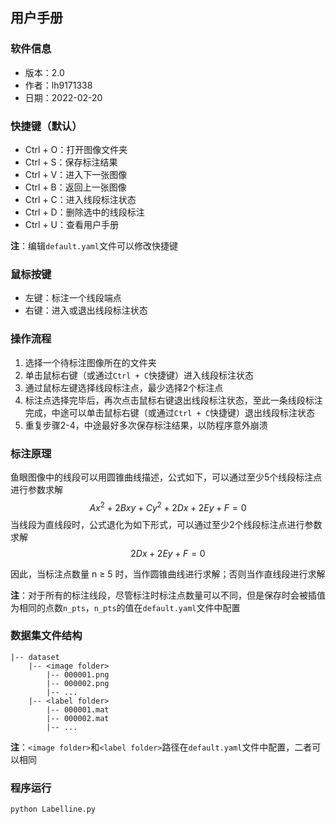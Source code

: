 ## 用户手册

### 软件信息

* 版本：2.0
* 作者：lh9171338
* 日期：2022-02-20

### 快捷键（默认）

* Ctrl + O：打开图像文件夹
* Ctrl + S：保存标注结果
* Ctrl + V：进入下一张图像
* Ctrl + B：返回上一张图像
* Ctrl + C：进入线段标注状态
* Ctrl + D：删除选中的线段标注
* Ctrl + U：查看用户手册

**注**：编辑`default.yaml`文件可以修改快捷键

### 鼠标按键

* 左键：标注一个线段端点
* 右键：进入或退出线段标注状态

### 操作流程

1. 选择一个待标注图像所在的文件夹
2. 单击鼠标右键（或通过`Ctrl + C`快捷键）进入线段标注状态
3. 通过鼠标左键选择线段标注点，最少选择2个标注点
4. 标注点选择完毕后，再次点击鼠标右键退出线段标注状态，至此一条线段标注完成，中途可以单击鼠标右键（或通过`Ctrl + C`快捷键）退出线段标注状态
5. 重复步骤2-4，中途最好多次保存标注结果，以防程序意外崩溃

### 标注原理

鱼眼图像中的线段可以用圆锥曲线描述，公式如下，可以通过至少5个线段标注点进行参数求解
$$
A x^2 + 2 B x y + C y^2 + 2 D x + 2 E y + F = 0
$$
当线段为直线段时，公式退化为如下形式，可以通过至少2个线段标注点进行参数求解
$$
2 D x + 2 E y + F = 0
$$

因此，当标注点数量 n ≥ 5 时，当作圆锥曲线进行求解；否则当作直线段进行求解

**注**：对于所有的标注线段，尽管标注时标注点数量可以不同，但是保存时会被插值为相同的点数`n_pts`，`n_pts`的值在`default.yaml`文件中配置

### 数据集文件结构

    |-- dataset   
        |-- <image folder>
            |-- 000001.png  
            |-- 000002.png  
            |-- ...  
        |-- <label folder>  
            |-- 000001.mat  
            |-- 000002.mat  
            |-- ...

**注**：`<image folder>`和`<label folder>`路径在`default.yaml`文件中配置，二者可以相同

### 程序运行

```shell
python Labelline.py
```